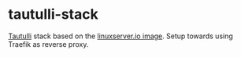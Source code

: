 # tautulli-stack

[Tautulli](https://tautulli.com/) stack based on the [linuxserver.io image](https://hub.docker.com/r/linuxserver/tautulli). Setup towards using Traefik as reverse proxy.
